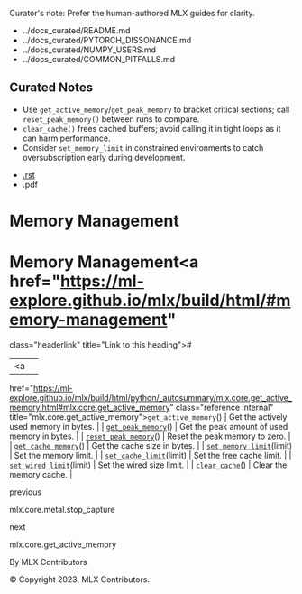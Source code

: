 Curator's note: Prefer the human-authored MLX guides for clarity.
- ../docs_curated/README.md
- ../docs_curated/PYTORCH_DISSONANCE.md
- ../docs_curated/NUMPY_USERS.md
- ../docs_curated/COMMON_PITFALLS.md

<!--
Per-file analysis (memory_management.md):
- API table for memory queries and limits.
- Add practical guidance for leaks, caches, and profiling.
-->

## Curated Notes

- Use `get_active_memory`/`get_peak_memory` to bracket critical sections; call `reset_peak_memory()` between runs to compare.
- `clear_cache()` frees cached buffers; avoid calling it in tight loops as it can harm performance.
- Consider `set_memory_limit` in constrained environments to catch oversubscription early during development.


<div id="main-content" class="bd-main" role="main">

<div class="sbt-scroll-pixel-helper">

</div>

<div class="bd-content">

<div class="bd-article-container">

<div class="bd-header-article d-print-none">

<div class="header-article-items header-article__inner">

<div class="header-article-items__start">

<div class="header-article-item">

<span class="fa-solid fa-bars"></span>

</div>

</div>

<div class="header-article-items__end">

<div class="header-article-item">

<div class="article-header-buttons">

<a href="https://github.com/ml-explore/mlx"
class="btn btn-sm btn-source-repository-button"
data-bs-placement="bottom" data-bs-toggle="tooltip" target="_blank"
title="Source repository"><span class="btn__icon-container"> <em></em>
</span></a>

<div class="dropdown dropdown-download-buttons">

- <a
  href="https://ml-explore.github.io/mlx/build/html/_sources/python/memory_management.rst"
  class="btn btn-sm btn-download-source-button dropdown-item"
  data-bs-placement="left" data-bs-toggle="tooltip" target="_blank"
  title="Download source file"><span class="btn__icon-container">
  <em></em> </span> <span class="btn__text-container">.rst</span></a>
- <span class="btn__icon-container"> </span>
  <span class="btn__text-container">.pdf</span>

</div>

<span class="btn__icon-container"> </span>

</div>

</div>

</div>

</div>

</div>

<div id="jb-print-docs-body" class="onlyprint">

# Memory Management

<div id="print-main-content">

<div id="jb-print-toc">

</div>

</div>

</div>

<div id="searchbox">

</div>

<div id="memory-management" class="section">

# Memory Management<a href="https://ml-explore.github.io/mlx/build/html/#memory-management"
class="headerlink" title="Link to this heading">#</a>

<div class="pst-scrollable-table-container">

|  |  |
|----|----|
| <a
href="https://ml-explore.github.io/mlx/build/html/python/_autosummary/mlx.core.get_active_memory.html#mlx.core.get_active_memory"
class="reference internal" title="mlx.core.get_active_memory"><span
class="pre"><code
class="sourceCode python">get_active_memory</code></span></a>() | Get the actively used memory in bytes. |
| <a
href="https://ml-explore.github.io/mlx/build/html/python/_autosummary/mlx.core.get_peak_memory.html#mlx.core.get_peak_memory"
class="reference internal" title="mlx.core.get_peak_memory"><span
class="pre"><code
class="sourceCode python">get_peak_memory</code></span></a>() | Get the peak amount of used memory in bytes. |
| <a
href="https://ml-explore.github.io/mlx/build/html/python/_autosummary/mlx.core.reset_peak_memory.html#mlx.core.reset_peak_memory"
class="reference internal" title="mlx.core.reset_peak_memory"><span
class="pre"><code
class="sourceCode python">reset_peak_memory</code></span></a>() | Reset the peak memory to zero. |
| <a
href="https://ml-explore.github.io/mlx/build/html/python/_autosummary/mlx.core.get_cache_memory.html#mlx.core.get_cache_memory"
class="reference internal" title="mlx.core.get_cache_memory"><span
class="pre"><code
class="sourceCode python">get_cache_memory</code></span></a>() | Get the cache size in bytes. |
| <a
href="https://ml-explore.github.io/mlx/build/html/python/_autosummary/mlx.core.set_memory_limit.html#mlx.core.set_memory_limit"
class="reference internal" title="mlx.core.set_memory_limit"><span
class="pre"><code
class="sourceCode python">set_memory_limit</code></span></a>(limit) | Set the memory limit. |
| <a
href="https://ml-explore.github.io/mlx/build/html/python/_autosummary/mlx.core.set_cache_limit.html#mlx.core.set_cache_limit"
class="reference internal" title="mlx.core.set_cache_limit"><span
class="pre"><code
class="sourceCode python">set_cache_limit</code></span></a>(limit) | Set the free cache limit. |
| <a
href="https://ml-explore.github.io/mlx/build/html/python/_autosummary/mlx.core.set_wired_limit.html#mlx.core.set_wired_limit"
class="reference internal" title="mlx.core.set_wired_limit"><span
class="pre"><code
class="sourceCode python">set_wired_limit</code></span></a>(limit) | Set the wired size limit. |
| <a
href="https://ml-explore.github.io/mlx/build/html/python/_autosummary/mlx.core.clear_cache.html#mlx.core.clear_cache"
class="reference internal" title="mlx.core.clear_cache"><span
class="pre"><code
class="sourceCode python">clear_cache</code></span></a>() | Clear the memory cache. |

</div>

</div>

<div class="prev-next-area">

<a
href="https://ml-explore.github.io/mlx/build/html/python/_autosummary/mlx.core.metal.stop_capture.html"
class="left-prev" title="previous page"><em></em></a>

<div class="prev-next-info">

previous

mlx.core.metal.stop_capture

</div>

<a
href="https://ml-explore.github.io/mlx/build/html/python/_autosummary/mlx.core.get_active_memory.html"
class="right-next" title="next page"></a>

<div class="prev-next-info">

next

mlx.core.get_active_memory

</div>

</div>

</div>

</div>

<div class="bd-footer-content__inner container">

<div class="footer-item">

By MLX Contributors

</div>

<div class="footer-item">

© Copyright 2023, MLX Contributors.  

</div>

<div class="footer-item">

</div>

<div class="footer-item">

</div>

</div>

</div>
